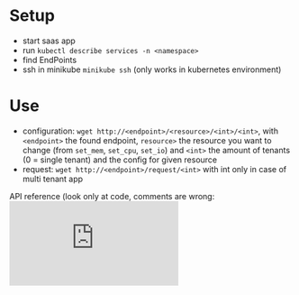 # Setup

* start saas app
* run ```kubectl describe services -n <namespace>```
* find EndPoints
* ssh in minikube ```minikube ssh``` (only works in kubernetes environment)

# Use

* configuration: ```wget http://<endpoint>/<resource>/<int>/<int>```, with ```<endpoint>``` the found endpoint, ```resource>``` the resource you want to change (from ```set_mem```, ```set_cpu```, ```set_io```) and ```<int>``` the amount of tenants (0 = single tenant) and the config for given resource
* request: ```wget http://<endpoint>/request/<int>```  with int only in case of multi tenant app

API reference (look only at code, comments are wrong: ![documentation](https://github.com/Danacus/k8-scalar/blob/master/studies/WOC2019/docs/API%20of%20the%20SaaS%20application.pdf)
